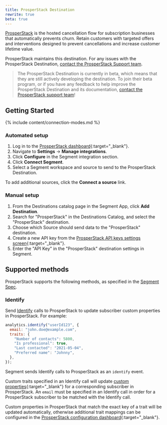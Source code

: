 ```yaml
---
title: ProsperStack Destination
rewrite: true
beta: true
---
```


[ProsperStack](https://prosperstack.com/?utm_source=segmentio&utm_medium=docs&utm_campaign=partners) is the hosted cancellation flow for subscription businesses that automatically prevents churn. Retain customers with targeted offers and interventions designed to prevent cancellations and increase customer lifetime value.

ProsperStack maintains this destination. For any issues with the ProsperStack Destination, [contact the ProsperStack Support team](mailto:support@prosperstack.com).

> The ProsperStack Destination is currently in beta, which means that they are still actively developing the destination. To join their beta program, or if you have any feedback to help improve the ProsperStack Destination and its documentation, [contact the ProsperStack support team](mailto:support@prosperstack.com)!

## Getting Started

{% include content/connection-modes.md %}

### Automated setup

1. Log in to the [ProsperStack dashboard](https://app.prosperstack.com){:target="\_blank"}.
2. Navigate to **Settings** → **Manage integrations**.
3. Click **Configure** in the Segment integration section.
4. Click **Connect Segment**.
5. Select a Segment workspace and source to send to the ProsperStack Destination.

To add additional sources, click the **Connect a source** link.

### Manual setup

1. From the Destinations catalog page in the Segment App, click **Add Destination**.
2. Search for "ProsperStack" in the Destinations Catalog, and select the "ProsperStack" destination.
3. Choose which Source should send data to the "ProsperStack" destination.
4. Create a new API key from the [ProsperStack API keys settings screen](https://app.prosperstack.com/settings/api-keys){:target="\_blank"}.
5. Enter the "API Key" in the "ProsperStack" destination settings in Segment.

## Supported methods

ProsperStack supports the following methods, as specified in the [Segment Spec](/docs/connections/spec).

### Identify

Send [Identify](/docs/connections/spec/identify) calls to ProsperStack to update subscriber custom properties in ProsperStack. For example:

```js
analytics.identify("userId123", {
  email: "john.doe@example.com",
  traits: {
    "Number of contacts": 5800,
    "Is professional": true,
    "Last contacted": "2021-05-04",
    "Preferred name": "Johnny",
  },
});
```

Segment sends Identify calls to ProsperStack as an `identify` event.

Custom traits specified in an Identify call will update [custom properties](https://prosperstack.com/docs/custom-properties/){:target="\_blank"} for a corresponding subscriber in ProsperStack. An `email` must be specified in an Identify call in order for a ProsperStack subscriber to be matched with the Identify call.

Custom properties in ProsperStack that match the exact key of a trait will be updated automatically, otherwise additional trait mappings can be configured in the [ProsperStack configuration dashboard](https://app.prosperstack.com/settings/integrations/segment){:target="\_blank"}.
